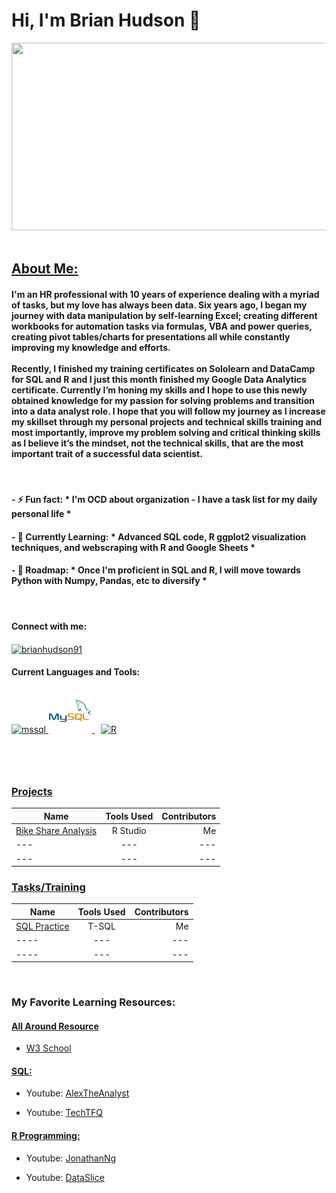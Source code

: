 <h1 align="left">Hi, I'm Brian Hudson 👋</h1> 



<div align="right">
  <img src="https://img.freepik.com/free-vector/digital-technology-background-with-blue-orange-light-effect_1017-27423.jpg?w=1380&t=st=1668010301~exp=1668010901~hmac=7e0da12cdf31983bc2360a3ded8394b9aa71e45cb7f2b1c5bde33670377b4f66" width="1000" height="300"/>
</div>

<br>
<h2 align="left"> <ins>About Me:</ins> </h2>
<h4 align="left">I'm an HR professional with 10 years of experience dealing with a myriad of tasks, but my love has always been data. Six years ago, I began my journey with data manipulation by self-learning Excel; creating different workbooks for automation tasks via formulas, VBA and power queries, creating pivot tables/charts for presentations all while constantly improving my knowledge and efforts.
  <br>
  <br>
  Recently, I finished my training certificates on Sololearn and DataCamp for SQL and R and I just this month finished my Google Data Analytics certificate. Currently I’m honing my skills and I hope to use this newly obtained knowledge for my passion for solving problems and transition into a data analyst role. I hope that you will follow my journey as I increase my skillset through my personal projects and technical skills training and most importantly, improve my problem solving and critical thinking skills as I believe it’s the mindset, not the technical skills, that are the most important trait of a successful data scientist.</h4>
<br>
<h4 align="left">- ⚡ Fun fact: * I'm OCD about organization - I have a task list for my daily personal life * </h4>
<h4 align="left">- 🌱 Currently Learning:  * Advanced SQL code, R ggplot2 visualization techniques, and webscraping with R and Google Sheets *</h4>
<h4 align="left">- 🔭 Roadmap: * Once I'm proficient in SQL and R, I will move towards Python with Numpy, Pandas, etc to diversify *</h4>
<br>
<h4 align="left">Connect with me:</h4>
<p align="left">
<a href="https://linkedin.com/in/brianhudson91" target="blank"><img align="center" src="https://raw.githubusercontent.com/rahuldkjain/github-profile-readme-generator/master/src/images/icons/Social/linked-in-alt.svg" alt="brianhudson91" height="30" width="40" /></a>
</p>

<h4 align="left">Current Languages and Tools:</h4>
<p align="left"> <a href="https://www.microsoft.com/en-us/sql-server" target="_blank" rel="noreferrer"> <img src="https://www.svgrepo.com/show/303229/microsoft-sql-server-logo.svg" alt="mssql" width="70" height="70"/> </a> <a href="https://www.mysql.com/" target="_blank" rel="noreferrer"> <img src="https://raw.githubusercontent.com/devicons/devicon/master/icons/mysql/mysql-original-wordmark.svg" alt="mysql" width="70" height="70"/> </a> 
<a href="https://www.r-project.org/" target="_blank"><img style="margin: 10px" src="https://profilinator.rishav.dev/skills-assets/r.svg" alt="R" width = "50" height="70" /></a></p>
<br>
<br>



<h3 align="left"><ins>Projects</ins> </h3>

| Name        | Tools Used          | Contributors |
| ------------- |:-------------:| -----:|
|[Bike Share Analysis](https://github.com/BrianHudson91/Bike-Share-Analysis/blob/main/Bicycle_Analysis.md)    | R Studio | Me |
| ---     | ---      |   --- |
| ---     | ---      |   --- |

<h3 align="left"><ins>Tasks/Training</ins> </h3>

| Name        | Tools Used          | Contributors |
| ------------- |:-------------:| -----:|
|[SQL Practice](https://github.com/BrianHudson91/SQL-Practice)| T-SQL | Me |
| ----     | ---      |   --- |
| ----     | ---      |   --- |


<br>
<h3 align="left">My Favorite Learning Resources:</h3>

<h4 align="left"><ins>All Around Resource</ins></h4>

- [W3 School](https://www.w3schools.com)

<h4 align="left"><ins>SQL:</ins></h4>

- Youtube: [AlexTheAnalyst](https://www.youtube.com/c/AlexTheAnalyst)

- Youtube: [TechTFQ](https://www.youtube.com/c/techTFQ)

<h4 align="left"><ins>R Programming:</ins></h4>

- Youtube: [JonathanNg](https://www.youtube.com/c/JonathanNg)

- Youtube: [DataSlice](https://www.youtube.com/c/dataslice)


